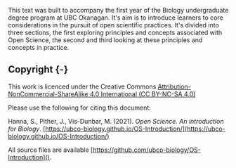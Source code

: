 This text was built to accompany the first year of the Biology undergraduate degree program at UBC Okanagan. It's aim is to introduce learners to core considerations in the pursuit of open scientific practices. It's divided into three sections, the first exploring principles and concepts associated with Open Science, the second and third looking at these principles and concepts in practice.

## Copyright {-}

This work is licenced under the Creative Commons [Attribution-NonCommercial-ShareAlike 4.0 International (CC BY-NC-SA 4.0)](https://creativecommons.org/licenses/by-nc-sa/4.0/)

Please use the following for citing this document:

Hanna, S., Pither, J., Vis-Dunbar, M. (2021). *Open Science. An introduction for Biology*. [https://ubco-biology.github.io/OS-Introduction/](https://ubco-biology.github.io/OS-Introduction/)

All source files are available [https://github.com/ubco-biology/OS-Introduction]().